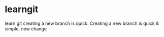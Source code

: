 # learngit
learn git 
creating a new branch is quick.
Creating a new branch is quick & simple.
new change

